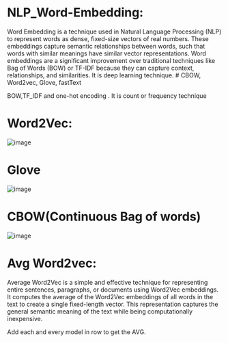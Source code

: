 # NLP_Word-Embedding:
Word Embedding is a technique used in Natural Language Processing (NLP) to represent words as dense, fixed-size vectors of real numbers. These embeddings capture semantic relationships between words, such that words with similar meanings have similar vector representations. Word embeddings are a significant improvement over traditional techniques like Bag of Words (BOW) or TF-IDF because they can capture context, relationships, and similarities.
It is deep learning technique. # CBOW, Word2vec, Glove, fastText

BOW,TF_IDF and one-hot encoding . It is count or frequency technique

# Word2Vec:

![image](https://github.com/user-attachments/assets/7bad3085-a10e-4a7a-88cc-54596407b8f2)

# Glove
![image](https://github.com/user-attachments/assets/03ad5ca1-4823-47b3-8ed2-07e8325322a6)

# CBOW(Continuous Bag of words)

![image](https://github.com/user-attachments/assets/563da16d-71ed-4de9-bf2f-1a4cc4bd6733)

# Avg Word2vec:
Average Word2Vec is a simple and effective technique for representing entire sentences, paragraphs, or documents using Word2Vec embeddings. It computes the average of the Word2Vec embeddings of all words in the text to create a single fixed-length vector. This representation captures the general semantic meaning of the text while being computationally inexpensive.

Add each and every model in row to get the AVG.



